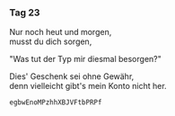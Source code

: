 ### Tag 23

Nur noch heut und morgen,  
musst du dich sorgen,  
  
"Was tut der Typ mir diesmal besorgen?"
  
Dies' Geschenk sei ohne Gewähr,  
denn vielleicht gibt's mein Konto nicht her.
  
`egbwEnoMPzhhXBJVFtbPRPf`